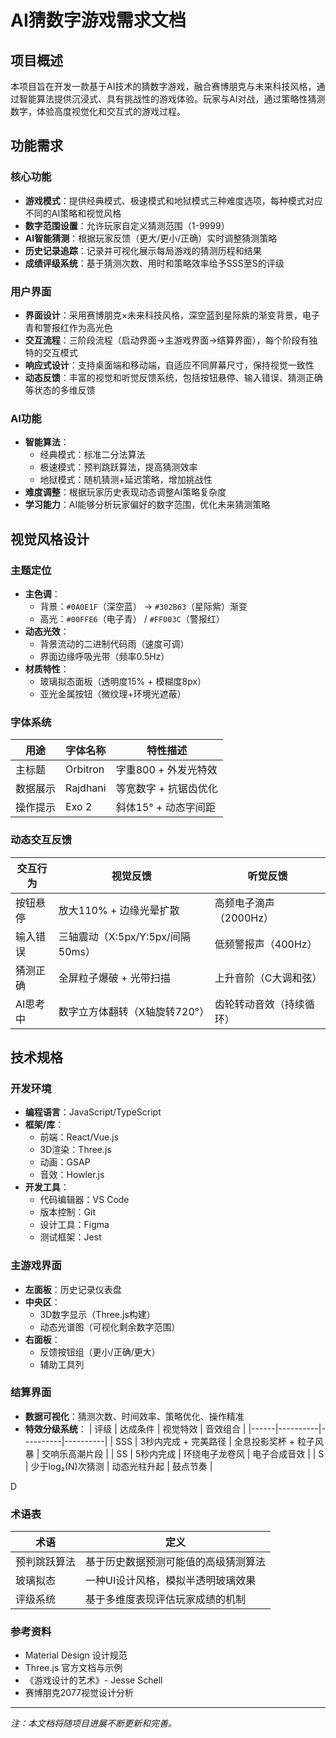 # AI猜数字游戏需求文档

## 项目概述

本项目旨在开发一款基于AI技术的猜数字游戏，融合赛博朋克与未来科技风格，通过智能算法提供沉浸式、具有挑战性的游戏体验。玩家与AI对战，通过策略性猜测数字，体验高度视觉化和交互式的游戏过程。

## 功能需求

### 核心功能

- **游戏模式**：提供经典模式、极速模式和地狱模式三种难度选项，每种模式对应不同的AI策略和视觉风格
- **数字范围设置**：允许玩家自定义猜测范围（1-9999）
- **AI智能猜测**：根据玩家反馈（更大/更小/正确）实时调整猜测策略
- **历史记录追踪**：记录并可视化展示每局游戏的猜测历程和结果
- **成绩评级系统**：基于猜测次数、用时和策略效率给予SSS至S的评级

### 用户界面

- **界面设计**：采用赛博朋克×未来科技风格，深空蓝到星际紫的渐变背景，电子青和警报红作为高光色
- **交互流程**：三阶段流程（启动界面→主游戏界面→结算界面），每个阶段有独特的交互模式
- **响应式设计**：支持桌面端和移动端，自适应不同屏幕尺寸，保持视觉一致性
- **动态反馈**：丰富的视觉和听觉反馈系统，包括按钮悬停、输入错误、猜测正确等状态的多维反馈

### AI功能

- **智能算法**：
  - 经典模式：标准二分法算法
  - 极速模式：预判跳跃算法，提高猜测效率
  - 地狱模式：随机猜测+延迟策略，增加挑战性
- **难度调整**：根据玩家历史表现动态调整AI策略复杂度
- **学习能力**：AI能够分析玩家偏好的数字范围，优化未来猜测策略

## 视觉风格设计

### 主题定位
- **主色调**：  
  - 背景：`#0A0E1F`（深空蓝） → `#302B63`（星际紫）渐变  
  - 高光：`#00FFE6`（电子青） / `#FF003C`（警报红）  
- **动态光效**：  
  - 背景流动的二进制代码雨（速度可调）  
  - 界面边缘呼吸光带（频率0.5Hz）  
- **材质特性**：  
  - 玻璃拟态面板（透明度15% + 模糊度8px）  
  - 亚光金属按钮（微纹理+环境光遮蔽）

### 字体系统
| 用途         | 字体名称      | 特性描述                     |
|--------------|---------------|----------------------------|
| 主标题       | Orbitron      | 字重800 + 外发光特效         |
| 数据展示     | Rajdhani      | 等宽数字 + 抗锯齿优化        |
| 操作提示     | Exo 2         | 斜体15° + 动态字间距        |

### 动态交互反馈
| 交互行为     | 视觉反馈                     | 听觉反馈                   |
|--------------|------------------------------|---------------------------|
| 按钮悬停     | 放大110% + 边缘光晕扩散       | 高频电子滴声（2000Hz）    |
| 输入错误     | 三轴震动（X:5px/Y:5px/间隔50ms） | 低频警报声（400Hz）       |
| 猜测正确     | 全屏粒子爆破 + 光带扫描       | 上升音阶（C大调和弦）     |
| AI思考中     | 数字立方体翻转（X轴旋转720°） | 齿轮转动音效（持续循环）  |

## 技术规格

### 开发环境

- **编程语言**：JavaScript/TypeScript
- **框架/库**：
  - 前端：React/Vue.js
  - 3D渲染：Three.js
  - 动画：GSAP
  - 音效：Howler.js
- **开发工具**：
  - 代码编辑器：VS Code
  - 版本控制：Git
  - 设计工具：Figma
  - 测试框架：Jest



### 主游戏界面
- **左面板**：历史记录仪表盘
- **中央区**：
  - 3D数字显示（Three.js构建）
  - 动态光谱图（可视化剩余数字范围）
- **右面板**：
  - 反馈按钮组（更小/正确/更大）
  - 辅助工具列

### 结算界面
- **数据可视化**：猜测次数、时间效率、策略优化、操作精准
- **特效分级系统**：
  | 评级 | 达成条件 | 视觉特效 | 音效组合 |
  |------|----------|----------|----------|
  | SSS | 3秒内完成 + 完美路径 | 全息投影奖杯 + 粒子风暴 | 交响乐高潮片段 |
  | SS | 5秒内完成 | 环绕电子龙卷风 | 电子合成音效 |
  | S | 少于log₂(N)次猜测 | 动态光柱升起 | 鼓点节奏 |

D
### 术语表

| 术语 | 定义 |
|------|------|
| 预判跳跃算法 | 基于历史数据预测可能值的高级猜测算法 |
| 玻璃拟态 | 一种UI设计风格，模拟半透明玻璃效果 |
| 评级系统 | 基于多维度表现评估玩家成绩的机制 |

### 参考资料

- Material Design 设计规范
- Three.js 官方文档与示例
- 《游戏设计的艺术》- Jesse Schell
- 赛博朋克2077视觉设计分析

---

*注：本文档将随项目进展不断更新和完善。*